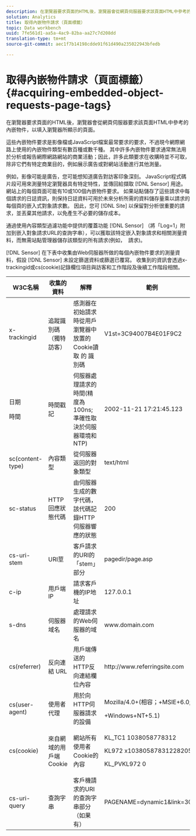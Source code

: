 ```yaml
---
description: 在瀏覽器要求頁面的HTML後，瀏覽器會從網頁伺服器要求該頁面HTML中參考的內嵌物件，以填入瀏覽器所顯示的頁面。
solution: Analytics
title: 取得內嵌物件請求（頁面標籤）
topic: Data workbench
uuid: 7fe561d1-aa5a-4ac9-82ba-aa27c7d208dd
translation-type: tm+mt
source-git-commit: aec1f7b14198cdde91f61d490a235022943bfedb

---
```



# 取得內嵌物件請求（頁面標籤）{#acquiring-embedded-object-requests-page-tags}

在瀏覽器要求頁面的HTML後，瀏覽器會從網頁伺服器要求該頁面HTML中參考的內嵌物件，以填入瀏覽器所顯示的頁面。

這些內嵌物件要求是影像檔或JavaScript檔案最常要求的要求，不過現今網際網路上使用的內嵌物件類型有數百種或數千種。 其中許多內嵌物件要求通常無法用於分析或報告網際網路網站的商業活動；因此，許多此類要求在收購時並不可取，除非它們有特定商業目的，例如展示廣告或對網站活動進行其他測量。

例如，影像可能是廣告，您可能想知道廣告對訪客印象深刻。 JavaScript程式碼片段可用來測量特定瀏覽器具有特定特性，並傳回給擷取 [!DNL Sensor] 用途。 網站上的每個頁面可能有10或100個內嵌物件要求。 如果站點儲存了這些請求中每個請求的日誌資訊，則保持日誌資料可用於未來分析所需的資料儲存量乘以請求的每個頁的嵌入式對象請求數。 因此，您可 [!DNL Site] 以保留對分析很重要的請求，並丟棄其他請求，以免產生不必要的儲存成本。

通過使用內容類型過濾功能中提供的覆蓋功能 [!DNL Sensor] （將「Log=1」附加到嵌入對象請求URL的查詢字串），可以獲取該特定嵌入對象請求和相關測量資料，而無需站點管理器儲存該類型的所有請求(例如， <image> 請求)。

[!DNL Sensor] 在下表中收集由Web伺服器所做的每個內嵌物件要求的測量資料，假設 [!DNL Sensor] 未設定篩選資料或篩選已覆寫。 收集到的資訊會透過x-trackingid或cs(cookie)記錄欄位項目與訪客和工作階段及後續工作階段相關。

<table id="table_11BE08A798E743EC8E76F738F0CE5884"> 
 <thead> 
  <tr> 
   <th colname="col1" class="entry"> W3C名稱 </th> 
   <th colname="col2" class="entry"> 收集的資料 </th> 
   <th colname="col3" class="entry"> 解釋 </th> 
   <th colname="col4" class="entry"> 範例 </th> 
  </tr> 
 </thead>
 <tbody> 
  <tr> 
   <td colname="col1"> x-trackingid </td> 
   <td colname="col2"> 追蹤識別碼（獨特訪客） </td> 
   <td colname="col3"> 感測器在初始請求時從用戶瀏覽器中放置的Cookie讀取 <span class="wintitle"> 的 </span> 識別碼 </td> 
   <td colname="col4"> V1st=3C94007B4E01F9C2 </td> 
  </tr> 
  <tr> 
   <td colname="col1"> <p>日期 </p> <p>時間 </p> </td> 
   <td colname="col2"> 時間戳記 </td> 
   <td colname="col3"> 伺服器處理請求的時間(精度為100ns;準確性取決於伺服器環境和NTP) </td> 
   <td colname="col4"> 2002-11-21 17:21:45.123 </td> 
  </tr> 
  <tr> 
   <td colname="col1"> sc(content-type) </td> 
   <td colname="col2"> 內容類型 </td> 
   <td colname="col3"> 從伺服器返回的對象類型 </td> 
   <td colname="col4"> text/html </td> 
  </tr> 
  <tr> 
   <td colname="col1"> sc-status </td> 
   <td colname="col2"> HTTP回應狀態代碼 </td> 
   <td colname="col3"> 由伺服器生成的數字代碼，該代碼記錄HTTP伺服器響應的狀態 </td> 
   <td colname="col4"> 200 </td> 
  </tr> 
  <tr> 
   <td colname="col1"> cs-uri-stem </td> 
   <td colname="col2"> URI莖 </td> 
   <td colname="col3"> 客戶請求的URI的「stem」部分 </td> 
   <td colname="col4"> pagedir/page.asp </td> 
  </tr> 
  <tr> 
   <td colname="col1"> c-ip </td> 
   <td colname="col2"> 用戶端IP </td> 
   <td colname="col3"> 請求客戶機的IP地址 </td> 
   <td colname="col4"> 127.0.0.1 </td> 
  </tr> 
  <tr> 
   <td colname="col1"> s-dns </td> 
   <td colname="col2"> 伺服器域名 </td> 
   <td colname="col3"> 處理請求的Web伺服器的域名 </td> 
   <td colname="col4"> <span class="filepath"> www.domain.com </span> </td> 
  </tr> 
  <tr> 
   <td colname="col1"> cs(referrer) </td> 
   <td colname="col2"> 反向連結 URL </td> 
   <td colname="col3"> 用戶端傳送的HTTP反向連結欄位內容 </td> 
   <td colname="col4"> <span class="filepath"> http://www.referringsite.com </span> </td> 
  </tr> 
  <tr> 
   <td colname="col1"> cs(user-agent) </td> 
   <td colname="col2"> 使用者代理 </td> 
   <td colname="col3"> 用於向HTTP伺服器請求的設備 </td> 
   <td colname="col4"> <p>Mozilla/4.0+(相容；+MSIE+6.0; </p> <p>+Windows+NT+5.1) </p> </td> 
  </tr> 
  <tr> 
   <td colname="col1"> cs(cookie) </td> 
   <td colname="col2"> 來自網域的用戶端Cookie </td> 
   <td colname="col3"> 網站所有使用者Cookie的內容 </td> 
   <td colname="col4"> <p>KL_TC1 1038058778312 </p> <p>KL972 x103805878312282052 </p> <p>KL_PVKL972 0 </p> </td> 
  </tr> 
  <tr> 
   <td colname="col1"> cs-uri-query </td> 
   <td colname="col2"> 查詢字串 </td> 
   <td colname="col3"> 客戶機請求的URI的查詢字串部分（如果有） </td> 
   <td colname="col4"> PAGENAME=dynamic1&amp;link=3001 </td> 
  </tr> 
 </tbody> 
</table>

